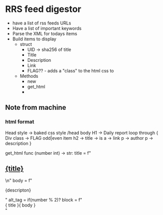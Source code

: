 
# RRS feed digestor

- have a list of rss feeds URLs
- Have a list of important keywords
- Parse the XML for todays items
- Build items to display
    - struct
        - UID -> sha256 of title
        - Title
        - Description
        - Link
        - FLAG?? - adds a "class" to the html css to 
    - Methods
        - new
        - get_html
        - 

## Note from machine

### html format
Head
style -> baked css style
/head
body
    H1 -> Daily report
        loop through
        { 
        Div class -> FLAG odd|even item
            h2 -> title -> is a -> link
            p -> author
            p -> description
        }

get_html func (number int) -> str:
    title = f"<h2><a href="{link}">{title}</a></h2>\n"
    body = f"<p>{descripton}</p>"
    alt_tag = if(number % 2)? 
    block = f"<div class="{ FLAG } { alt_tag }">{ title }{ body }<div>"
